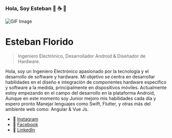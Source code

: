 ### Hola, Soy Esteban :rocket: :coffee: 👋
![GIF Image](https://i.pinimg.com/originals/c0/45/ad/c045ad4c02705c03302bbc843bb5a0ee.gif)
# Esteban Florido
> Ingeniero Electrónico, Desarrollador Android & Diseñador de Hardware.

Hola, soy un Ingeniero Electrónico apasionado por la tecnología y el desarrollo de software y hardware. Mi objetivo se centra en desarrollar habilidades en el diseño e integración de componentes hardware especifico y software a la medida, principalmente en dispositivos móviles. Actualmente estoy empezando en el campo del desarrollo en la plataforma Android, Aunque en este momento soy Junior mejoro mis habilidades cada día y espero pronto Manejar lenguajes como Swift, Flutter, y otras más del ambiente web como:  Angular & Vue Js.

- 🔭 [Instagram](https://www.instagram.com/vega_florido/)
- 🌱 [Facebook](https://www.facebook.com/efloridovega/)
- 👯 [LinkedIn](https://www.linkedin.com/in/esteban-florido-vega-4ab05814a/)

<!--
**EfloridoV/EfloridoV** is a ✨ _special_ ✨ repository because its `README.md` (this file) appears on your GitHub profile.

Here are some ideas to get you started:

- 🔭 I’m currently working on ...
- 🌱 I’m currently learning ...
- 👯 I’m looking to collaborate on ...
- 🤔 I’m looking for help with ...
- 💬 Ask me about ...
- 📫 How to reach me: ...
- 😄 Pronouns: ...
- ⚡ Fun fact: ...
-->
